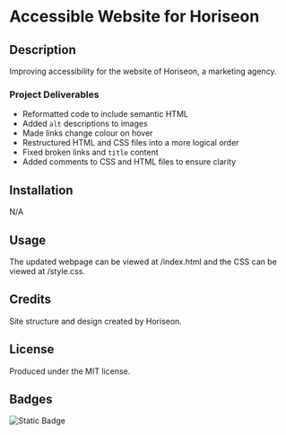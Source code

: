 # Accessible Website for Horiseon

## Description
Improving accessibility for the website of Horiseon, a marketing agency.

### Project Deliverables
- Reformatted code to include semantic HTML
- Added `alt` descriptions to images
- Made links change colour on hover
- Restructured HTML and CSS files into a more logical order
- Fixed broken links and `title` content
- Added comments to CSS and HTML files to ensure clarity

## Installation
N/A

## Usage
The updated webpage can be viewed at /index.html and the CSS can be viewed at /style.css.

## Credits
Site structure and design created by Horiseon.

## License
Produced under the MIT license.

## Badges
![Static Badge](https://img.shields.io/badge/project-complete-brightgreen)

